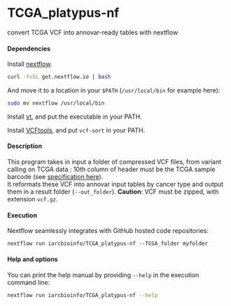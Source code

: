 # TCGA_platypus-nf
convert TCGA VCF into annovar-ready tables with nextflow

#### Dependencies

Install [nextflow](http://www.nextflow.io/).

```bash
curl -fsSL get.nextflow.io | bash
```
And move it to a location in your `$PATH` (`/usr/local/bin` for example here):
```bash
sudo mv nextflow /usr/local/bin
```  

Install [vt](https://genome.sph.umich.edu/wiki/Vt#Installation), and put the executable in your PATH.  

Install [VCFtools](https://github.com/vcftools/vcftools), and put `vcf-sort` in your PATH.

#### Description

This program takes in input a folder of compressed VCF files, from variant calling on TCGA data : 10th column of header must be the TCGA sample barcode (see [specification here](https://wiki.nci.nih.gov/display/TCGA/TCGA+barcode)).  
It reformats these VCF into annovar input tables by cancer type and output them in a result folder (`--out_folder`).
__Caution__: VCF must be zipped, with extension `vcf.gz`.  

#### Execution
Nextflow seamlessly integrates with GitHub hosted code repositories:

`nextflow run iarcbioinfo/TCGA_platypus-nf --TCGA_folder myfolder`

#### Help and options
You can print the help manual by providing `--help` in the execution command line:
```bash
nextflow run iarcbioinfo/TCGA_platypus-nf --help
```
